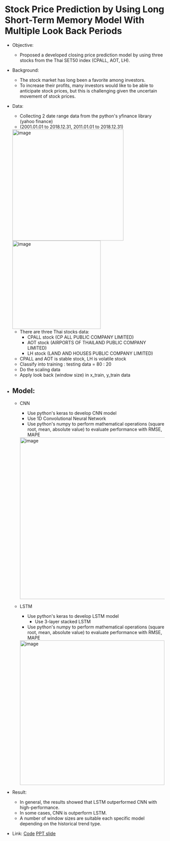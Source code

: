 # Stock Price Prediction by Using Long Short-Term Memory Model With Multiple Look Back Periods  
- Objective:
	- Proposed a developed closing price prediction model by using three stocks from the Thai SET50 index (CPALL, AOT, LH).  
- Background:   
	- The stock market has long been a favorite among investors.  
	- To increase their profits, many investors would like to be able to anticipate stock prices, but this is challenging given the uncertain movement of stock prices.  
- Data:   
	- Collecting 2 date range data from the python's yfinance library (yahoo finance)
   	- (2001.01.01 to 2018.12.31, 2011.01.01 to 2018.12.31)	
   	  
	<img width="350" alt="image" src="https://github.com/Teemyteem/BK21_technical_porfolio/assets/129394136/14c71f0b-bd83-4785-92a7-e80cb1f69bad">
    	<img width="278" alt="image" src="https://github.com/Teemyteem/BK21_technical_porfolio/assets/129394136/f57f3305-ebe1-4051-b25e-18bc9c1f6124">	
     
  	- There are three Thai stocks data:
		- CPALL stock (CP ALL PUBLIC COMPANY LIMITED)   
		- AOT stock (AIRPORTS OF THAILAND PUBLIC COMPANY LIMITED)  
		- LH stock (LAND AND HOUSES PUBLIC COMPANY LIMITED)	
  	- CPALL and AOT is stable stock, LH is volatile stock	
 	- Classify into training : testing data = 80 : 20
  	- Do the scaling data
  	- Apply look back (window size) in x_train, y_train data

  
- ## Model:
	- CNN
 		- Use python's keras to develop CNN model
   		- Use 1D Convolutional Neural Network  
   		- Use python's numpy to perform mathematical operations (square root, mean, absolute value) to evaluate performance with RMSE, MAPE

	
     	<img width="509" alt="image" src="https://github.com/Teemyteem/BK21_technical_porfolio/assets/129394136/181b1d4d-a2d7-47b3-9e3f-89878909b22b">	
   
 	- LSTM
  		- Use python's keras to develop LSTM model
    		- Use 3-layer stacked LSTM
    	- Use python's numpy to perform mathematical operations (square root, mean, absolute value) to evaluate performance with RMSE, MAPE

	
      <img width="455" alt="image" src="https://github.com/Teemyteem/BK21_technical_porfolio/assets/129394136/a0db9d8b-5099-475b-8b89-4118201d5c11">
 
- Result:   
	- In general, the results showed that LSTM outperformed CNN with high-performance.
 	- In some cases, CNN is outperform LSTM.
  	- A number of window sizes are suitable each specific model depending on the historical trend type. 
- Link: [Code](https://github.com/Teemyteem/BK21_technical_porfolio/blob/main/%EB%8D%B0%EC%9D%B4%ED%84%B0%EC%82%AC%EC%9D%B4%EC%96%B8%EC%8A%A4%20%EA%B3%B5%ED%86%B5/Stock.ipynb) [PPT slide](https://github.com/Teemyteem/BK21_technical_porfolio/blob/main/%EB%8D%B0%EC%9D%B4%ED%84%B0%EC%82%AC%EC%9D%B4%EC%96%B8%EC%8A%A4%20%EA%B3%B5%ED%86%B5/Stock%20Price%20Prediction%20by%20Using%20Long%20Short-Term%20Memory%20Model%20With%20Multiple%20Look%20Back%20Periods.pdf)  

